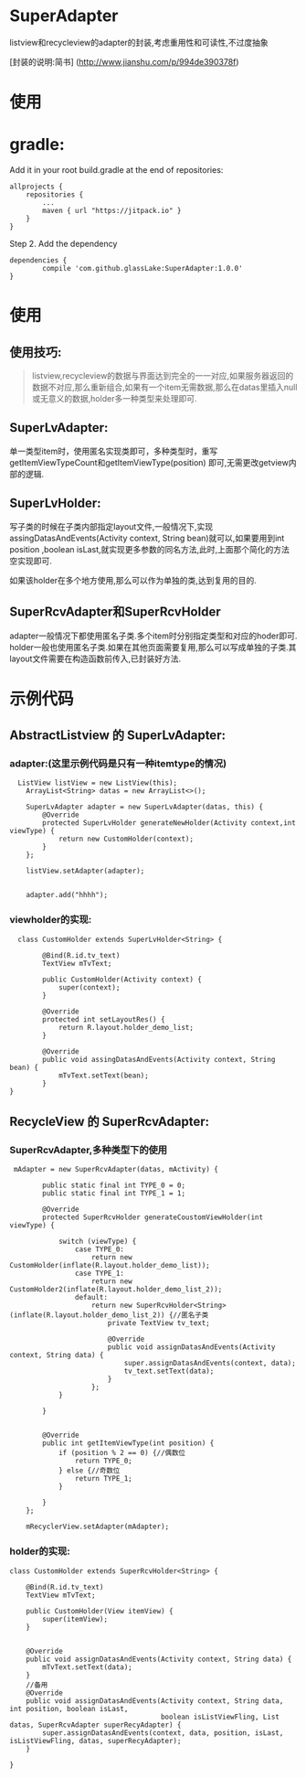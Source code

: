 # SuperAdapter
listview和recycleview的adapter的封装,考虑重用性和可读性,不过度抽象

[封装的说明:简书] (http://www.jianshu.com/p/994de390378f)

# 使用

# gradle:

Add it in your root build.gradle at the end of repositories:

	allprojects {
		repositories {
			...
			maven { url "https://jitpack.io" }
		}
	}
Step 2. Add the dependency

	dependencies {
	        compile 'com.github.glassLake:SuperAdapter:1.0.0'
	}

# 使用

## 使用技巧: 

> listview,recycleview的数据与界面达到完全的一一对应,如果服务器返回的数据不对应,那么重新组合,如果有一个item无需数据,那么在datas里插入null或无意义的数据,holder多一种类型来处理即可.

## SuperLvAdapter: 

单一类型item时，使用匿名实现类即可，多种类型时，重写getItemViewTypeCount和getItemViewType(position) 即可,无需更改getview内部的逻辑.

## SuperLvHolder:

写子类的时候在子类内部指定layout文件,一般情况下,实现assingDatasAndEvents(Activity context, String bean)就可以,如果要用到int position ,boolean isLast,就实现更多参数的同名方法,此时,上面那个简化的方法空实现即可.

如果该holder在多个地方使用,那么可以作为单独的类,达到复用的目的.

## SuperRcvAdapter和SuperRcvHolder

adapter一般情况下都使用匿名子类.多个item时分别指定类型和对应的hoder即可.
holder一般也使用匿名子类.如果在其他页面需要复用,那么可以写成单独的子类.其layout文件需要在构造函数前传入,已封装好方法.

# 示例代码

## AbstractListview 的 SuperLvAdapter:

### adapter:(这里示例代码是只有一种itemtype的情况)

      ListView listView = new ListView(this);
        ArrayList<String> datas = new ArrayList<>();

        SuperLvAdapter adapter = new SuperLvAdapter(datas, this) {
            @Override
            protected SuperLvHolder generateNewHolder(Activity context,int viewType) {
                return new CustomHolder(context);
            }
        };

        listView.setAdapter(adapter);


        adapter.add("hhhh");
        
        
### viewholder的实现:

      class CustomHolder extends SuperLvHolder<String> {

            @Bind(R.id.tv_text)
            TextView mTvText;
    
            public CustomHolder(Activity context) {
                super(context);
            }
    
            @Override
            protected int setLayoutRes() {
                return R.layout.holder_demo_list;
            }
    
            @Override
            public void assingDatasAndEvents(Activity context, String bean) {
                mTvText.setText(bean);
            }
    }
    
    
## RecycleView 的 SuperRcvAdapter:

### SuperRcvAdapter,多种类型下的使用

     mAdapter = new SuperRcvAdapter(datas, mActivity) {

            public static final int TYPE_0 = 0;
            public static final int TYPE_1 = 1;

            @Override
            protected SuperRcvHolder generateCoustomViewHolder(int viewType) {

                switch (viewType) {
                    case TYPE_0:
                        return new CustomHolder(inflate(R.layout.holder_demo_list));
                    case TYPE_1:
                        return new CustomHolder2(inflate(R.layout.holder_demo_list_2));
                    default:
                        return new SuperRcvHolder<String>(inflate(R.layout.holder_demo_list_2)) {//匿名子类
                            private TextView tv_text;

                            @Override
                            public void assignDatasAndEvents(Activity context, String data) {
                                super.assignDatasAndEvents(context, data);
                                tv_text.setText(data);
                            }
                        };
                }

            }


            @Override
            public int getItemViewType(int position) {
                if (position % 2 == 0) {//偶数位
                    return TYPE_0;
                } else {//奇数位
                    return TYPE_1;
                }

            }
        };

        mRecyclerView.setAdapter(mAdapter);


### holder的实现:

    class CustomHolder extends SuperRcvHolder<String> {

        @Bind(R.id.tv_text)
        TextView mTvText;

        public CustomHolder(View itemView) {
            super(itemView);
        }


        @Override
        public void assignDatasAndEvents(Activity context, String data) {
            mTvText.setText(data);
        }
        //备用
        @Override
        public void assignDatasAndEvents(Activity context, String data, int position, boolean isLast, 
                                         boolean isListViewFling, List datas, SuperRcvAdapter superRecyAdapter) {
            super.assignDatasAndEvents(context, data, position, isLast, isListViewFling, datas, superRecyAdapter);
        }

    }
